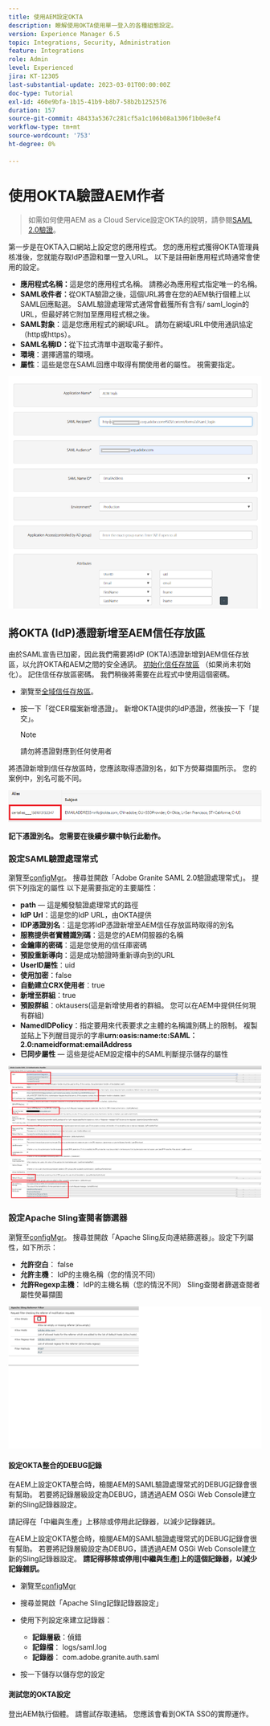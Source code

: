 ```yaml
---
title: 使用AEM設定OKTA
description: 瞭解使用OKTA使用單一登入的各種組態設定。
version: Experience Manager 6.5
topic: Integrations, Security, Administration
feature: Integrations
role: Admin
level: Experienced
jira: KT-12305
last-substantial-update: 2023-03-01T00:00:00Z
doc-type: Tutorial
exl-id: 460e9bfa-1b15-41b9-b8b7-58b2b1252576
duration: 157
source-git-commit: 48433a5367c281cf5a1c106b08a1306f1b0e8ef4
workflow-type: tm+mt
source-wordcount: '753'
ht-degree: 0%

---
```


# 使用OKTA驗證AEM作者

> 如需如何使用AEM as a Cloud Service設定OKTA的說明，請參閱[SAML 2.0驗證](https://experienceleague.adobe.com/docs/experience-manager-learn/cloud-service/authentication/saml-2-0.html?lang=zh-Hant)。

第一步是在OKTA入口網站上設定您的應用程式。 您的應用程式獲得OKTA管理員核准後，您就能存取IdP憑證和單一登入URL。 以下是註冊新應用程式時通常會使用的設定。

* **應用程式名稱：**&#x200B;這是您的應用程式名稱。 請務必為應用程式指定唯一的名稱。
* **SAML收件者：**&#x200B;從OKTA驗證之後，這個URL將會在您的AEM執行個體上以SAML回應點選。 SAML驗證處理常式通常會截獲所有含有/ saml_login的URL，但最好將它附加至應用程式根之後。
* **SAML對象**：這是您應用程式的網域URL。 請勿在網域URL中使用通訊協定（http或https）。
* **SAML名稱ID：**&#x200B;從下拉式清單中選取電子郵件。
* **環境**：選擇適當的環境。
* **屬性**：這些是您在SAML回應中取得有關使用者的屬性。 視需要指定。


![okta-application](assets/okta-app-settings-blurred.PNG)


## 將OKTA (IdP)憑證新增至AEM信任存放區

由於SAML宣告已加密，因此我們需要將IdP (OKTA)憑證新增到AEM信任存放區，以允許OKTA和AEM之間的安全通訊。
[初始化信任存放區](http://localhost:4502/libs/granite/security/content/truststore.html) （如果尚未初始化）。
記住信任存放區密碼。 我們稍後將需要在此程式中使用這個密碼。

* 瀏覽至[全域信任存放區](http://localhost:4502/libs/granite/security/content/truststore.html)。
* 按一下「從CER檔案新增憑證」。 新增OKTA提供的IdP憑證，然後按一下「提交」。

  >[!NOTE]
  >
  >請勿將憑證對應到任何使用者

將憑證新增到信任存放區時，您應該取得憑證別名，如下方熒幕擷圖所示。 您的案例中，別名可能不同。

![憑證別名](assets/cert-alias.PNG)

**記下憑證別名。 您需要在後續步驟中執行此動作。**

### 設定SAML驗證處理常式

瀏覽至[configMgr](http://localhost:4502/system/console/configMgr)。
搜尋並開啟「Adobe Granite SAML 2.0驗證處理常式」。
提供下列指定的屬性
以下是需要指定的主要屬性：

* **path** — 這是觸發驗證處理常式的路徑
* **IdP Url**：這是您的IdP URL，由OKTA提供
* **IDP憑證別名**：這是您將IdP憑證新增至AEM信任存放區時取得的別名
* **服務提供者實體識別碼**：這是您的AEM伺服器的名稱
* **金鑰庫的密碼**：這是您使用的信任庫密碼
* **預設重新導向**：這是成功驗證時重新導向到的URL
* **UserID屬性**：uid
* **使用加密**：false
* **自動建立CRX使用者**：true
* **新增至群組**：true
* **預設群組**：oktausers(這是新增使用者的群組。 您可以在AEM中提供任何現有群組)
* **NamedIDPolicy**：指定要用來代表要求之主體的名稱識別碼上的限制。 複製並貼上下列醒目提示的字串&#x200B;**urn:oasis:name:tc:SAML：2.0:nameidformat:emailAddress**
* **已同步屬性** — 這些是從AEM設定檔中的SAML判斷提示儲存的屬性

![saml-authentication-handler](assets/saml-authentication-settings-blurred.PNG)

### 設定Apache Sling查閱者篩選器

瀏覽至[configMgr](http://localhost:4502/system/console/configMgr)。
搜尋並開啟「Apache Sling反向連結篩選器」。設定下列屬性，如下所示：

* **允許空白**： false
* **允許主機**： IdP的主機名稱（您的情況不同）
* **允許Regexp主機**： IdP的主機名稱（您的情況不同）
Sling查閱者篩選查閱者屬性熒幕擷圖

![反向連結篩選器](assets/okta-referrer.png)

#### 設定OKTA整合的DEBUG記錄

在AEM上設定OKTA整合時，檢閱AEM的SAML驗證處理常式的DEBUG記錄會很有幫助。 若要將記錄層級設定為DEBUG，請透過AEM OSGi Web Console建立新的Sling記錄器設定。

請記得在「中繼與生產」上移除或停用此記錄器，以減少記錄雜訊。

在AEM上設定OKTA整合時，檢閱AEM的SAML驗證處理常式的DEBUG記錄會很有幫助。 若要將記錄層級設定為DEBUG，請透過AEM OSGi Web Console建立新的Sling記錄器設定。
**請記得移除或停用[中繼與生產]上的這個記錄器，以減少記錄雜訊。**
* 瀏覽至[configMgr](http://localhost:4502/system/console/configMgr)

* 搜尋並開啟「Apache Sling記錄記錄器設定」
* 使用下列設定來建立記錄器：
   * **記錄層級**：偵錯
   * **記錄檔**： logs/saml.log
   * **記錄器**： com.adobe.granite.auth.saml
* 按一下儲存以儲存您的設定

#### 測試您的OKTA設定

登出AEM執行個體。 請嘗試存取連結。 您應該會看到OKTA SSO的實際運作。
